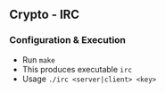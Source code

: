 ## Crypto - IRC

### Configuration & Execution

- Run `make`
- This produces executable `irc`
- Usage `./irc <server|client> <key>`
